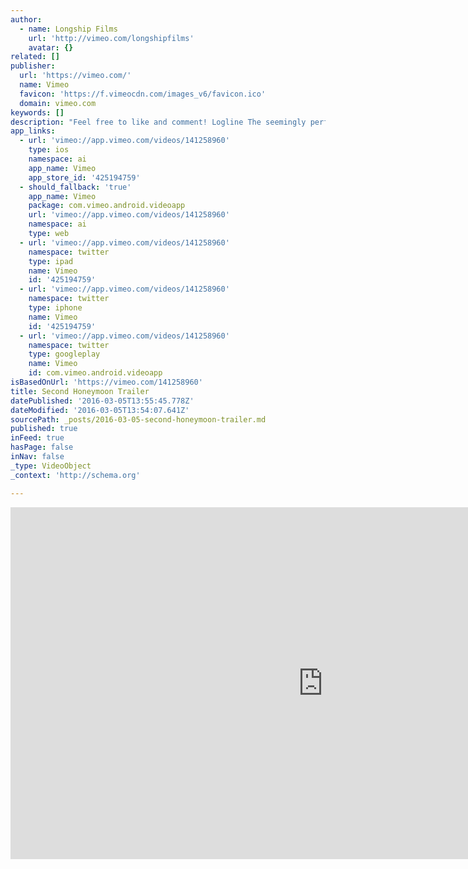 ```yaml
---
author:
  - name: Longship Films
    url: 'http://vimeo.com/longshipfilms'
    avatar: {}
related: []
publisher:
  url: 'https://vimeo.com/'
  name: Vimeo
  favicon: 'https://f.vimeocdn.com/images_v6/favicon.ico'
  domain: vimeo.com
keywords: []
description: "Feel free to like and comment! Logline The seemingly perfect honeymoon of two newlyweds is disrupted by the memories of another, similar holiday. Short Synopsis Newlyweds Jesper and Agnes are spending their honeymoon at the beautiful lakeside home of Jesper's uncle Harry, deep in sun-drenched Portugal."
app_links:
  - url: 'vimeo://app.vimeo.com/videos/141258960'
    type: ios
    namespace: ai
    app_name: Vimeo
    app_store_id: '425194759'
  - should_fallback: 'true'
    app_name: Vimeo
    package: com.vimeo.android.videoapp
    url: 'vimeo://app.vimeo.com/videos/141258960'
    namespace: ai
    type: web
  - url: 'vimeo://app.vimeo.com/videos/141258960'
    namespace: twitter
    type: ipad
    name: Vimeo
    id: '425194759'
  - url: 'vimeo://app.vimeo.com/videos/141258960'
    namespace: twitter
    type: iphone
    name: Vimeo
    id: '425194759'
  - url: 'vimeo://app.vimeo.com/videos/141258960'
    namespace: twitter
    type: googleplay
    name: Vimeo
    id: com.vimeo.android.videoapp
isBasedOnUrl: 'https://vimeo.com/141258960'
title: Second Honeymoon Trailer
datePublished: '2016-03-05T13:55:45.778Z'
dateModified: '2016-03-05T13:54:07.641Z'
sourcePath: _posts/2016-03-05-second-honeymoon-trailer.md
published: true
inFeed: true
hasPage: false
inNav: false
_type: VideoObject
_context: 'http://schema.org'

---
```

<iframe src="https://cdn.embedly.com/widgets/media.html?src=https%3A%2F%2Fplayer.vimeo.com%2Fvideo%2F141258960&amp;url=https%3A%2F%2Fvimeo.com%2F141258960&amp;image=http%3A%2F%2Fi.vimeocdn.com%2Fvideo%2F538209109_1280.jpg&amp;key=b7d04c9b404c499eba89ee7072e1c4f7&amp;type=text%2Fhtml&amp;schema=vimeo" width="1000" height="563" scrolling="no" frameborder="0" allowfullscreen="allowfullscreen" style=""></iframe>